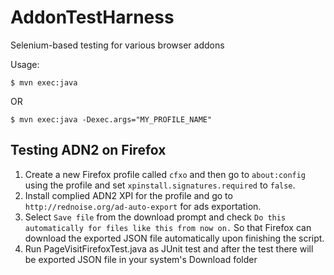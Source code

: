 # AddonTestHarness
Selenium-based testing for various browser addons

Usage:
```
$ mvn exec:java
```
OR
```
$ mvn exec:java -Dexec.args="MY_PROFILE_NAME"
```

## Testing ADN2 on Firefox

1. Create a new Firefox profile called ```cfxo``` and then go to ```about:config``` using the profile and set ```xpinstall.signatures.required``` to ```false```.
2. Install complied ADN2 XPI for the profile and go to ```http://rednoise.org/ad-auto-export``` for ads exportation.
3. Select ```Save file``` from the download prompt and check ```Do this automatically for files like this from now on.``` So that Firefox can download the exported JSON file automatically upon finishing the script.
4. Run PageVisitFirefoxTest.java as JUnit test and after the test there will be exported JSON file in your system's Download folder
